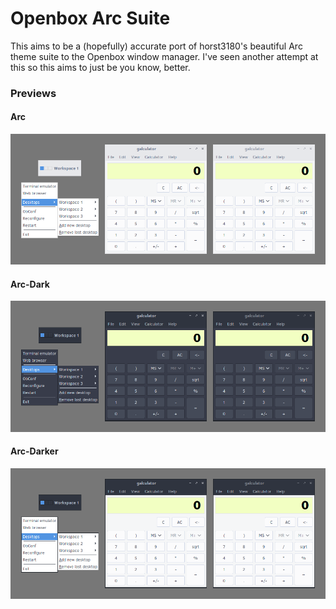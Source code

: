 # Openbox Arc Suite

This aims to be a (hopefully) accurate port of horst3180's beautiful Arc
theme suite to the Openbox window manager. I've seen another attempt at this
so this aims to just be you know, better.

### Previews
#### Arc
![](https://raw.githubusercontent.com/wjmcknight/openbox-arc-suite/master/Previews/arc.png)

#### Arc-Dark
![](https://raw.githubusercontent.com/wjmcknight/openbox-arc-suite/master/Previews/arc-dark.png)

#### Arc-Darker
![](https://raw.githubusercontent.com/wjmcknight/openbox-arc-suite/master/Previews/arc-darker.png)
